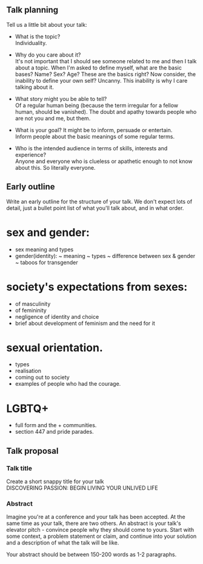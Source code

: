 ## Talk planning
Tell us a little bit about your talk:

- What is the topic?  <br>
Individuality.

- Why do you care about it? <br>
It's not important that I should see someone related to me and then I talk about a topic. When I'm asked to define myself, what are the basic bases? Name? Sex? Age?
These are the basics right? Now consider, the inability to define your own self? Uncanny. This inability is why I care talking about it.

- What story might you be able to tell? <br>
Of a regular human being (because the term irregular for a fellow human, should be vanished). The doubt and apathy towards people who are not you and me, but them.

- What is your goal? It might be to inform, persuade or entertain. <br>
Inform people about the basic meanings of some regular terms. 

- Who is the intended audience in terms of skills, interests and experience? <br>
Anyone and everyone who is clueless or apathetic enough to not know about this. So literally everyone.

## Early outline
Write an early outline for the structure of your talk. We don't expect lots of detail, just a bullet point list of what you'll talk about, and in what order.
<br>
# sex and gender:
- sex meaning and types
- gender(identity): 
  ~ meaning
  ~ types
  ~ difference between sex & gender
  ~ taboos for transgender
# society's expectations from sexes:
- of masculinity
- of femininity
- negligence of identity and choice
- brief about development of feminism and the need for it
# sexual orientation.  
- types
- realisation
- coming out to society
- examples of people who had the courage.
# LGBTQ+
- full form and the + communities.
- section 447 and pride parades.

## Talk proposal
### Talk title
Create a short snappy title for your talk <br>
DISCOVERING PASSION: BEGIN LIVING YOUR UNLIVED LIFE
### Abstract
Imagine you're at a conference and your talk has been accepted. At the same time as your talk, there are two others. An abstract is your talk's elevator pitch - convince people why they should come to yours. Start with some context, a problem statement or claim, and continue into your solution and a description of what the talk will be like.

Your abstract should be between 150-200 words as 1-2 paragraphs.

<br>

